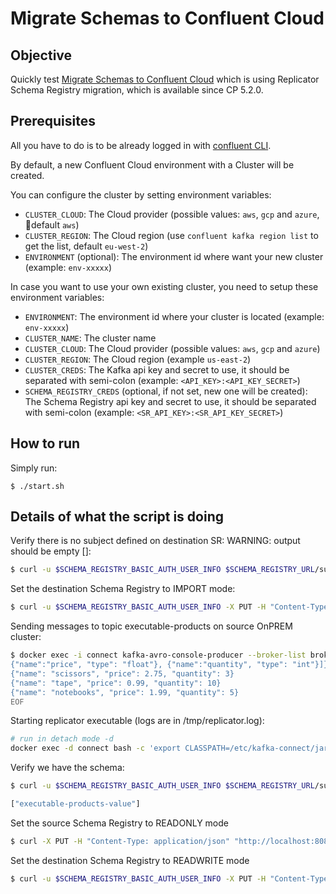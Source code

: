 # Migrate Schemas to Confluent Cloud

## Objective

Quickly test [Migrate Schemas to Confluent Cloud](https://docs.confluent.io/current/schema-registry/installation/migrate.html#quick-start) which is using Replicator Schema Registry migration, which is available since CP 5.2.0.

## Prerequisites

All you have to do is to be already logged in with [confluent CLI](https://docs.confluent.io/confluent-cli/current/overview.html#confluent-cli-overview).

By default, a new Confluent Cloud environment with a Cluster will be created.

You can configure the cluster by setting environment variables:

* `CLUSTER_CLOUD`: The Cloud provider (possible values: `aws`, `gcp` and `azure`, default `aws`)
* `CLUSTER_REGION`: The Cloud region (use `confluent kafka region list` to get the list, default `eu-west-2`)
* `ENVIRONMENT` (optional): The environment id where want your new cluster (example: `env-xxxxx`) 

In case you want to use your own existing cluster, you need to setup these environment variables:

* `ENVIRONMENT`: The environment id where your cluster is located (example: `env-xxxxx`) 
* `CLUSTER_NAME`: The cluster name
* `CLUSTER_CLOUD`: The Cloud provider (possible values: `aws`, `gcp` and `azure`)
* `CLUSTER_REGION`: The Cloud region (example `us-east-2`)
* `CLUSTER_CREDS`: The Kafka api key and secret to use, it should be separated with semi-colon (example: `<API_KEY>:<API_KEY_SECRET>`)
* `SCHEMA_REGISTRY_CREDS` (optional, if not set, new one will be created): The Schema Registry api key and secret to use, it should be separated with semi-colon (example: `<SR_API_KEY>:<SR_API_KEY_SECRET>`)
## How to run

Simply run:

```
$ ./start.sh
```

## Details of what the script is doing

Verify there is no subject defined on destination SR: WARNING: output should be empty []:

```bash
$ curl -u $SCHEMA_REGISTRY_BASIC_AUTH_USER_INFO $SCHEMA_REGISTRY_URL/subjects
```

Set the destination Schema Registry to IMPORT mode:

```bash
$ curl -u $SCHEMA_REGISTRY_BASIC_AUTH_USER_INFO -X PUT -H "Content-Type: application/json" "$SCHEMA_REGISTRY_URL/mode" --data '{"mode": "IMPORT"}'
```

Sending messages to topic executable-products on source OnPREM cluster:

```bash
$ docker exec -i connect kafka-avro-console-producer --broker-list broker:9092 --property schema.registry.url=http://schema-registry:8081 --topic executable-products --property value.schema='{"type":"record","name":"myrecord","fields":[{"name":"name","type":"string"},
{"name":"price", "type": "float"}, {"name":"quantity", "type": "int"}]}' << EOF
{"name": "scissors", "price": 2.75, "quantity": 3}
{"name": "tape", "price": 0.99, "quantity": 10}
{"name": "notebooks", "price": 1.99, "quantity": 5}
EOF
```

Starting replicator executable (logs are in /tmp/replicator.log):

```bash
# run in detach mode -d
docker exec -d connect bash -c 'export CLASSPATH=/etc/kafka-connect/jars/replicator-rest-extension-*.jar; replicator --consumer.config /etc/kafka/executable-onprem-to-cloud-consumer.properties --producer.config /etc/kafka/executable-onprem-to-cloud-producer.properties  --replication.config /etc/kafka/executable-onprem-to-cloud-replicator.properties  --cluster.id executable-onprem-to-cloud --whitelist _schemas > /tmp/replicator.log 2>&1'
```

Verify we have the schema:

```bash
$ curl -u $SCHEMA_REGISTRY_BASIC_AUTH_USER_INFO $SCHEMA_REGISTRY_URL/subjects

["executable-products-value"]
````

Set the source Schema Registry to READONLY mode

```bash
$ curl -X PUT -H "Content-Type: application/json" "http://localhost:8081/mode" --data '{"mode": "READONLY"}'
```

Set the destination Schema Registry to READWRITE mode

```bash
$ curl -u $SCHEMA_REGISTRY_BASIC_AUTH_USER_INFO -X PUT -H "Content-Type: application/json" "$SCHEMA_REGISTRY_URL/mode" --data '{"mode": "READWRITE"}'
```
